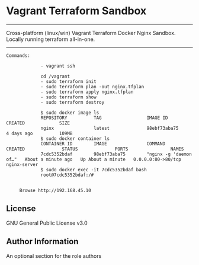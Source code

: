 Vagrant Terraform Sandbox
=========


----------------
Cross-platform (linux/win)
Vagrant Terraform Docker Nginx Sandbox.  
Locally running terraform all-in-one.

----------------

~~~~
Commands:

             - vagrant ssh

             cd /vagrant
             - sudo terraform init
             - sudo terraform plan -out nginx.tfplan
             - sudo terraform apply nginx.tfplan
             - sudo terraform show
             - sudo terraform destroy

             $ sudo docker image ls
             REPOSITORY          TAG                 IMAGE ID            CREATED             SIZE
             nginx               latest              98ebf73aba75        4 days ago          109MB
             $ sudo docker container ls
             CONTAINER ID        IMAGE               COMMAND                  CREATED              STATUS              PORTS                NAMES
             7cdc5352bdaf        98ebf73aba75        "nginx -g 'daemon of…"   About a minute ago   Up About a minute   0.0.0.0:80->80/tcp   nginx-server                          
             $ sudo docker exec -it 7cdc5352bdaf bash
             root@7cdc5352bdaf:/#


     Browse http://192.168.45.10
~~~~

License
-------

GNU General Public License v3.0

Author Information
------------------

An optional section for the role authors
